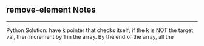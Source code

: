 <h2>remove-element Notes</h2><hr>Python Solution: have k pointer that checks itself; if the k is NOT the target val, then increment by 1 in the array. By the end of the array, all the 